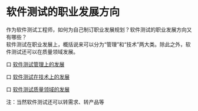 
# 软件测试的职业发展方向

作为软件测试工程师，如何为自己制订职业发展规划？软件测试的职业发展方向又有哪些？   
软件测试在职业发展上，概括说来可以分为“管理”和“技术”两大类。除此之外，软件测试还可以在质量领域发展。

口  [软件测试管理上的发展](books/软件测试管理上的发展.md)

口  [软件测试在技术上的发展](books/软件测试在技术上的发展.md)

口  [软件测试质量领域的发展](books/软件测试质量领域的发展.md)

注：当然软件测试还可以转需求、转产品等


